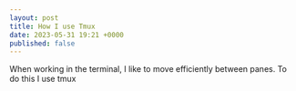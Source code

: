 ```yaml
---
layout: post
title: How I use Tmux
date: 2023-05-31 19:21 +0000
published: false
---
```


When working in the terminal, I like to move efficiently between panes. To do this I use tmux